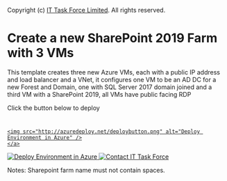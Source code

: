 Copyright (c) <a href="ittaskforce.co.nz">IT Task Force Limited</a>. All rights reserved.

# Create a new SharePoint 2019 Farm with 3 VMs

This template creates three new Azure VMs, each with a public IP address and load balancer and a VNet, it configures one VM to be an AD DC for a new Forest and Domain, one with SQL Server 2017 domain joined and a third VM with a SharePoint 2019, all VMs have public facing RDP

Click the button below to deploy    
# <a href="https://portal.azure.com/#create/Microsoft.Template/uri/https%3A%2F%2Fraw.githubusercontent.com%2FNikCharlebois%2Fazure-quickstart-templates%2Fmaster%2Fsharepoint2019-non-ha%2FmainTemplate.json" target="_blank">
    <img src="http://azuredeploy.net/deploybutton.png" alt="Deploy Environment in Azure" />
    </a>

<a href="https://portal.azure.com/#create/Microsoft.Template/uri/https%3A%2F%2Fgithub.com%2Fittaskforce-nz%2sharepoint2019-non-ha%2FmainTemplate.json" target="_blank">
    <img src="http://azuredeploy.net/deploybutton.png" alt="Deploy Environment in Azure" />
    </a>

<a href="http://ittaskforce.co.nz/contact" target="_blank">
    <img src="http://click-it.nz/images/azure.png" alt="Contact IT Task Force" /></a>
</a>

Notes: Sharepoint farm name must not contain spaces.

